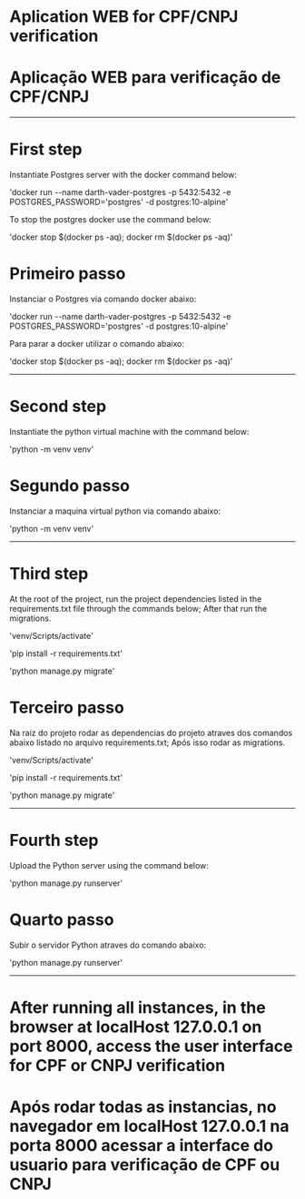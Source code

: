 
# Aplication WEB for CPF/CNPJ verification #

# Aplicação WEB para verificação de CPF/CNPJ #

______________________________________________________________________________________________________________________________________________________________________________________

# First step #

Instantiate Postgres server with the docker command below:

'docker run --name darth-vader-postgres -p 5432:5432 -e POSTGRES_PASSWORD='postgres' -d postgres:10-alpine'

To stop the postgres docker use the command below:

'docker stop $(docker ps -aq); docker rm $(docker ps -aq)'

# Primeiro passo #

Instanciar o Postgres via comando docker abaixo:

'docker run --name darth-vader-postgres -p 5432:5432 -e POSTGRES_PASSWORD='postgres' -d postgres:10-alpine'

Para parar a docker utilizar o comando abaixo:

'docker stop $(docker ps -aq); docker rm $(docker ps -aq)'

_________________________________________________________________________________________________________________________________________________________________________________

# Second step #

Instantiate the python virtual machine with the command below:

'python -m venv venv'

# Segundo passo #

Instanciar a maquina virtual python via comando abaixo:

'python -m venv venv'

_________________________________________________________________________________________________________________________________________________________________________________

# Third step #

At the root of the project, run the project dependencies listed in the requirements.txt file through the commands below;
After that run the migrations.

'venv/Scripts/activate'

'pip install -r requirements.txt'

'python manage.py migrate'

# Terceiro passo #

Na raiz do projeto rodar as dependencias do projeto atraves dos comandos abaixo listado no arquivo requirements.txt;
Após isso rodar as migrations.

'venv/Scripts/activate'

'pip install -r requirements.txt'

'python manage.py migrate'

_________________________________________________________________________________________________________________________________________________________________________________

# Fourth step #

Upload the Python server using the command below:

'python manage.py runserver'

# Quarto passo #

Subir o servidor Python atraves do comando abaixo:

'python manage.py runserver'

_________________________________________________________________________________________________________________________________________________________________________________

# After running all instances, in the browser at localHost 127.0.0.1 on port 8000, access the user interface for CPF or CNPJ  verification #

# Após rodar todas as instancias, no navegador em localHost  127.0.0.1 na porta 8000 acessar a interface do usuario para verificação de CPF ou CNPJ #
